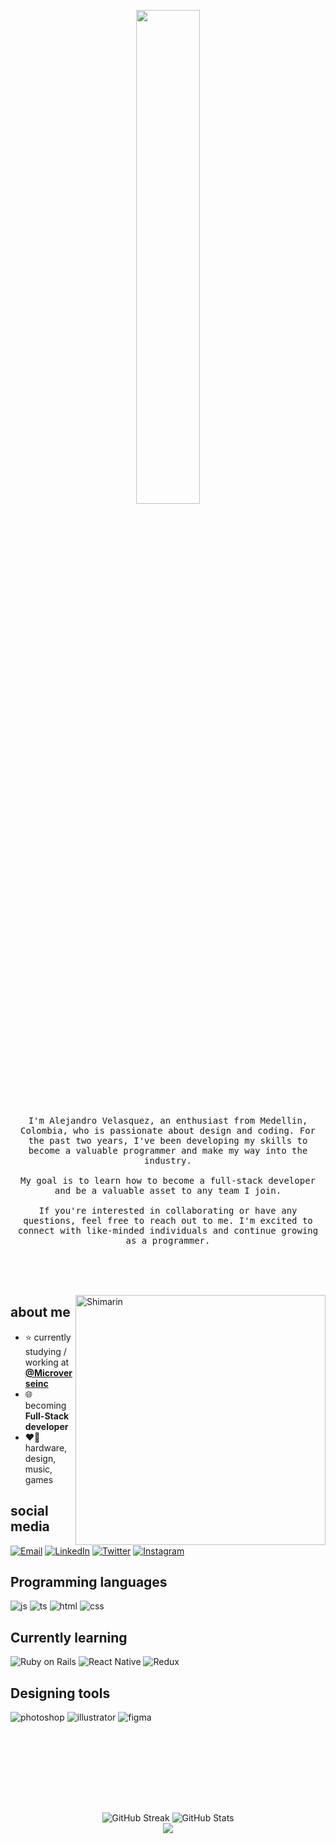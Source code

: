 <p align="center">
  <img src="https://user-images.githubusercontent.com/92229666/229737179-56fde875-c952-4946-b885-0dd8e3f9e9a7.png" width="45%">
</p>

<div>
  
  <p align="center">
<samp>
I'm Alejandro Velasquez, an enthusiast from Medellin, Colombia, who is passionate about design and coding. For the past two years, I've been developing my skills to become a valuable programmer and make my way into the industry.
<br></br>
My goal is to learn how to become a full-stack developer and be a valuable asset to any team I join.
<br></br>
If you're interested in collaborating or have any questions, feel free to reach out to me. I'm excited to connect with like-minded individuals and continue growing as a programmer. 
</samp>
<br></br>


    
<br></br>

<img align="right" width="400" alt="Shimarin" src="https://user-images.githubusercontent.com/92229666/229737792-10a38467-4843-4d10-9cac-18be234e1c3e.png"/>

  
<h2> about me </h2>
  
- ⭐ currently studying / working at **[@Microverseinc](https://www.microverse.org/)**
- 🌐 becoming **Full-Stack developer**
- ❤️‍🔥 hardware, design, music, games 

<div align="left">
  <h2> social media</h2>
  <a href="mailto:alejandro.velzck@gmail.com"><img src="https://img.shields.io/badge/Gmail-D14836?style=for-the-badge&logo=gmail&logoColor=white" alt="Email"/></a>
  <a href="https://www.linkedin.com/in/velzckcode/"><img src="https://img.shields.io/badge/LinkedIn-0077B5?style=for-the-badge&logo=linkedin&logoColor=white" alt="LinkedIn"/></a>
  <a href="https://twitter.com/velzck"><img src="https://img.shields.io/badge/Twitter-1DA1F2?style=for-the-badge&logo=twitter&logoColor=white" alt="Twitter"/></a>
  <a href="https://www.instagram.com/alejandro.velzck/"><img src="https://img.shields.io/badge/Instagram-E4405F?style=for-the-badge&logo=instagram&logoColor=white" alt="Instagram"/></a>
</div>

  
<h2>Programming languages</h2>
<p>
  <img src="https://img.shields.io/badge/JavaScript-323330?style=for-the-badge&amp;logo=javascript&amp;logoColor=F7DF1E" alt="js" />
  <img src="https://img.shields.io/badge/TypeScript-007ACC?style=for-the-badge&amp;logo=typescript&amp;logoColor=white" alt="ts" />
  <img src="https://img.shields.io/badge/HTML5-E34F26?style=for-the-badge&amp;logo=html5&amp;logoColor=white" alt="html" />
  <img src="https://img.shields.io/badge/CSS3-1572B6?style=for-the-badge&amp;logo=css3&amp;logoColor=white" alt="css" />
</p>

<h2>Currently learning</h2>
<p>
  <img src="https://img.shields.io/badge/Ruby_on_Rails-CC0000?style=for-the-badge&amp;logo=ruby-on-rails&amp;logoColor=white" alt="Ruby on Rails" />
  <img src="https://img.shields.io/badge/React_Native-20232A?style=for-the-badge&amp;logo=react&amp;logoColor=61DAFB" alt="React Native" />
  <img src="https://img.shields.io/badge/Redux-593D88?style=for-the-badge&amp;logo=redux&amp;logoColor=white" alt="Redux" />
</p>

<h2>Designing tools</h2>
<p>
  <img src="https://img.shields.io/badge/adobe%20photoshop-%2331A8FF.svg?style=for-the-badge&amp;logo=adobe%20photoshop&amp;logoColor=white" alt="photoshop" />
  <img src="https://img.shields.io/badge/adobe%20illustrator-%23FF9A00.svg?style=for-the-badge&amp;logo=adobe%20illustrator&amp;logoColor=white" alt="illustrator" />
  <img src="https://img.shields.io/badge/figma-%23F24E1E.svg?style=for-the-badge&amp;logo=figma&amp;logoColor=white" alt="figma" />
</p>

  
  </br></br>  </br></br>
  
<div align="right">
  </div>
  </div>
  
</br></br>
  
<div align="center">
  <img src="https://github-readme-streak-stats.herokuapp.com/?user=VelzckC0D3&theme=dark" alt="GitHub Streak"/>
  <img src="https://github-readme-stats-git-masterrstaa-rickstaa.vercel.app/api?username=VelzckC0D3&theme=dark" alt="GitHub Stats"/>
</div>


  
  <div align="center">
    <img src="https://komarev.com/ghpvc/?username=VelzckC0D3&style=plastic&color=grey"/>
</div>


